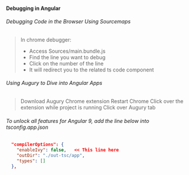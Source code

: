 <h4> Debugging in Angular </h4>

<h6><p><i> Debugging Code in the Browser Using Sourcemaps </i></p></h6>

> In chrome debugger:
> - Access Sources/main.bundle.js
> - Find the line you want to debug
> - Click on the number of the line
> - It will redirect you to the related ts code component


<h6><p><i>  Using Augury to Dive into Angular Apps </i></p></h6>

> Download Augury Chrome extension
> Restart Chrome
> Click over the extension while project is running
> Click over Augury tab


<h6><p>To unlock all features for Angular 9, add the line below into tsconfig.app.json </p></h6>
  
```json
  "compilerOptions": {
    "enableIvy": false,   << This line here
    "outDir": "./out-tsc/app",
    "types": []
  },
```